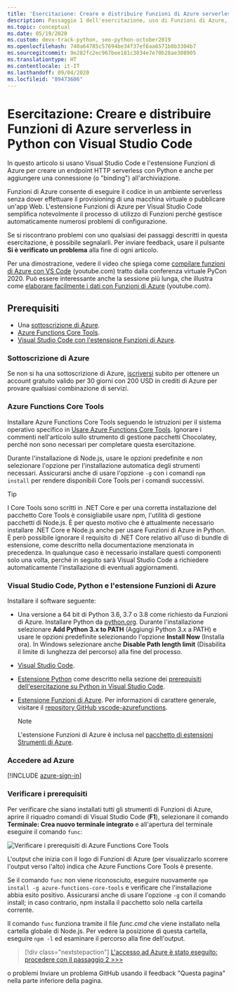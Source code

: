 ```yaml
---
title: 'Esercitazione: Creare e distribuire Funzioni di Azure serverless in Python con VS Code'
description: Passaggio 1 dell'esercitazione, uso di Funzioni di Azure, introduzione e prerequisiti.
ms.topic: conceptual
ms.date: 05/19/2020
ms.custom: devx-track-python, seo-python-october2019
ms.openlocfilehash: 740a64785c57694be34f37ef6aa6571b0b3304b7
ms.sourcegitcommit: 9e282fc2ec967bee181c3034e7e70b28ae308905
ms.translationtype: HT
ms.contentlocale: it-IT
ms.lasthandoff: 09/04/2020
ms.locfileid: "89473606"
---
```

# <a name="tutorial-create-and-deploy-serverless-azure-functions-in-python-with-visual-studio-code"></a>Esercitazione: Creare e distribuire Funzioni di Azure serverless in Python con Visual Studio Code

In questo articolo si usano Visual Studio Code e l'estensione Funzioni di Azure per creare un endpoint HTTP serverless con Python e anche per aggiungere una connessione (o "binding") all'archiviazione.

Funzioni di Azure consente di eseguire il codice in un ambiente serverless senza dover effettuare il provisioning di una macchina virtuale o pubblicare un'app Web. L'estensione Funzioni di Azure per Visual Studio Code semplifica notevolmente il processo di utilizzo di Funzioni perché gestisce automaticamente numerosi problemi di configurazione.

Se si riscontrano problemi con uno qualsiasi dei passaggi descritti in questa esercitazione, è possibile segnalarli. Per inviare feedback, usare il pulsante **Si è verificato un problema** alla fine di ogni articolo.

Per una dimostrazione, vedere il video che spiega come <a href="https://www.youtube.com/watch?v=9bMsdBYy-D0&feature=youtu.be&ocid=AID3006292" target="_blank">compilare funzioni di Azure con VS Code</a> (youtube.com) tratto dalla conferenza virtuale PyCon 2020. Può essere interessante anche la sessione più lunga, che illustra come <a href="https://www.youtube.com/watch?v=PV7iy6FPjAY&feature=youtu.be&t=13&ocid=AID3006292" target="_blank">elaborare facilmente i dati con Funzioni di Azure</a> (youtube.com). 

## <a name="prerequisites"></a>Prerequisiti

- Una [sottoscrizione di Azure](#azure-subscription).
- [Azure Functions Core Tools](#azure-functions-core-tools).
- [Visual Studio Code con l'estensione Funzioni di Azure](#visual-studio-code-python-and-the-azure-functions-extension).

### <a name="azure-subscription"></a>Sottoscrizione di Azure

Se non si ha una sottoscrizione di Azure, [iscriversi](https://azure.microsoft.com/free/?utm_source=campaign&utm_campaign=vscode-tutorial-functions-extension&mktingSource=vscode-tutorial-functions-extension) subito per ottenere un account gratuito valido per 30 giorni con 200 USD in crediti di Azure per provare qualsiasi combinazione di servizi.

### <a name="azure-functions-core-tools"></a>Azure Functions Core Tools

Installare Azure Functions Core Tools seguendo le istruzioni per il sistema operativo specifico in [Usare Azure Functions Core Tools](/azure/azure-functions/functions-run-local#v2). Ignorare i commenti nell'articolo sullo strumento di gestione pacchetti Chocolatey, perché non sono necessari per completare questa esercitazione.

Durante l'installazione di Node.js, usare le opzioni predefinite e *non* selezionare l'opzione per l'installazione automatica degli strumenti necessari.  Assicurarsi anche di usare l'opzione `-g` con i comandi `npm install` per rendere disponibili Core Tools per i comandi successivi.

> [!TIP]
> I Core Tools sono scritti in .NET Core e per una corretta installazione del pacchetto Core Tools è consigliabile usare npm, l'utilità di gestione pacchetti di Node.js. È per questo motivo che è attualmente necessario installare .NET Core e Node.js anche per usare Funzioni di Azure in Python. È però possibile ignorare il requisito di .NET Core relativo all'uso di bundle di estensione, come descritto nella documentazione menzionata in precedenza. In qualunque caso è necessario installare questi componenti solo una volta, perché in seguito sarà Visual Studio Code a richiedere automaticamente l'installazione di eventuali aggiornamenti.

### <a name="visual-studio-code-python-and-the-azure-functions-extension"></a>Visual Studio Code, Python e l'estensione Funzioni di Azure

Installare il software seguente:

- Una versione a 64 bit di Python 3.6, 3.7 o 3.8 come richiesto da Funzioni di Azure. Installare Python da [python.org](https://www.python.org/downloads). Durante l'installazione selezionare **Add Python 3.x to PATH** (Aggiungi Python 3.x a PATH) e usare le opzioni predefinite selezionando l'opzione **Install Now** (Installa ora). In Windows selezionare anche **Disable Path length limit** (Disabilita il limite di lunghezza del percorso) alla fine del processo.
- [Visual Studio Code](https://code.visualstudio.com/).
- [Estensione Python](https://marketplace.visualstudio.com/items?itemName=ms-python.python) come descritto nella sezione dei [prerequisiti dell'esercitazione su Python in Visual Studio Code](https://code.visualstudio.com/docs/python/python-tutorial).
- [Estensione Funzioni di Azure](https://marketplace.visualstudio.com/items?itemName=ms-azuretools.vscode-azurefunctions). Per informazioni di carattere generale, visitare il [repository GitHub vscode-azurefunctions](https://github.com/Microsoft/vscode-azurefunctions).

    > [!NOTE]
    > L'estensione Funzioni di Azure è inclusa nel [pacchetto di estensioni Strumenti di Azure](https://marketplace.visualstudio.com/items?itemName=ms-vscode.vscode-node-azure-pack).

### <a name="sign-in-to-azure"></a>Accedere ad Azure

[!INCLUDE [azure-sign-in](includes/azure-sign-in.md)]

### <a name="verify-prerequisites"></a>Verificare i prerequisiti

Per verificare che siano installati tutti gli strumenti di Funzioni di Azure, aprire il riquadro comandi di Visual Studio Code (**F1**), selezionare il comando **Terminale: Crea nuovo terminale integrato** e all'apertura del terminale eseguire il comando `func`:

![Verificare i prerequisiti di Azure Functions Core Tools](media/tutorial-vs-code-serverless-python/check-azure-functions-tools-prerequisites-in-visual-studio-code.png)

L'output che inizia con il logo di Funzioni di Azure (per visualizzarlo scorrere l'output verso l'alto) indica che Azure Functions Core Tools è presente.

Se il comando `func` non viene riconosciuto, eseguire nuovamente `npm install -g azure-functions-core-tools` e verificare che l'installazione abbia esito positivo. Assicurarsi anche di usare l'opzione `-g` con il comando install; in caso contrario, npm installa il pacchetto solo nella cartella corrente.

Il comando `func` funziona tramite il file *func.cmd* che viene installato nella cartella globale di Node.js. Per vedere la posizione di questa cartella, eseguire `npm -l` ed esaminare il percorso alla fine dell'output.

> [!div class="nextstepaction"]
> [L'accesso ad Azure è stato eseguito: procedere con il passaggio 2 >>>](tutorial-vs-code-serverless-python-02.md)

o problemi Inviare un problema GitHub usando il feedback "Questa pagina" nella parte inferiore della pagina.
